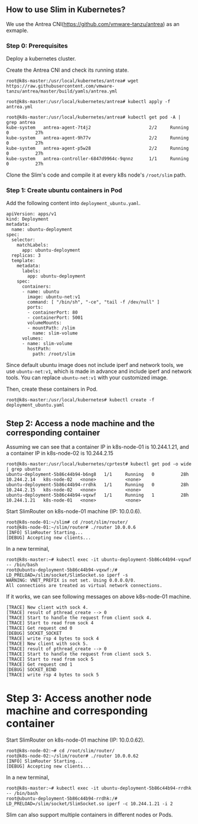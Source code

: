 ## How to use Slim in Kubernetes?
We use the Antrea CNI(https://github.com/vmware-tanzu/antrea) as an exmaple.

### Step 0: Prerequisites
Deploy a kubernetes cluster.

Create the Antrea CNI and check its running state.
```
root@k8s-master:/usr/local/kubernetes/antrea# wget https://raw.githubusercontent.com/vmware-tanzu/antrea/master/build/yamls/antrea.yml

root@k8s-master:/usr/local/kubernetes/antrea# kubectl apply -f antrea.yml

root@k8s-master:/usr/local/kubernetes/antrea# kubectl get pod -A | grep antrea
kube-system   antrea-agent-7t4j2                      2/2     Running   0          27h
kube-system   antrea-agent-9h77v                      2/2     Running   0          27h
kube-system   antrea-agent-p5w28                      2/2     Running   0          27h
kube-system   antrea-controller-6847d9964c-9qnnz      1/1     Running   0          27h
```

Clone the Slim's code and compile it at every k8s node's `/root/slim` path. 

### Step 1: Create ubuntu containers in Pod
Add the following content into `deployment_ubuntu.yaml`. 
```
apiVersion: apps/v1
kind: Deployment
metadata:
  name: ubuntu-deployment
spec:
  selector:
    matchLabels:
      app: ubuntu-deployment
  replicas: 3
  template:
    metadata:
      labels:
        app: ubuntu-deployment
    spec:
      containers:
      - name: ubuntu
        image: ubuntu-net:v1
        command: [ "/bin/sh", "-ce", "tail -f /dev/null" ]
        ports:
        - containerPort: 80
        - containerPort: 5001
        volumeMounts:
        - mountPath: /slim
          name: slim-volume
      volumes:
      - name: slim-volume
        hostPath:
          path: /root/slim
```
Since default ubuntu image does not include iperf and network tools, we use `ubuntu-net:v1`, which is made in advance and include iperf and network tools. You can replace `ubuntu-net:v1` with your customized image.

Then, create these containers in Pod.
```
root@k8s-master:/usr/local/kubernetes# kubectl create -f deployment_ubuntu.yaml
```

## Step 2: Access a node machine and the corresponding container
Assuming we can see that a container IP in k8s-node-01 is 10.244.1.21, and a container IP in k8s-node-02 is 10.244.2.15
```
root@k8s-master:/usr/local/kubernetes/cprtest# kubectl get pod -o wide | grep ubuntu
ubuntu-deployment-5b86c44b94-b6ng8   1/1     Running   0          28h   10.244.2.14   k8s-node-02   <none>           <none>
ubuntu-deployment-5b86c44b94-rrdhk   1/1     Running   0          28h   10.244.2.15   k8s-node-02   <none>           <none>
ubuntu-deployment-5b86c44b94-vqxwf   1/1     Running   1          28h   10.244.1.21   k8s-node-01   <none>           <none>
```
Start SlimRouter on k8s-node-01 machine (IP: 10.0.0.6).
```
root@k8s-node-01:~/slim# cd /root/slim/router/
root@k8s-node-01:~/slim/router# ./router 10.0.0.6
[INFO] SlimRouter Starting...
[DEBUG] Accepting new clients...
```
In a new terminal,
```
root@k8s-master:~# kubectl exec -it ubuntu-deployment-5b86c44b94-vqxwf -- /bin/bash
root@ubuntu-deployment-5b86c44b94-vqxwf:/# LD_PRELOAD=/slim/socket/SlimSocket.so iperf -s
WARNING: VNET_PREFIX is not set. Using 0.0.0.0/0.
All connections are treated as virtual network connections.
```
If it works, we can see following messages on above k8s-node-01 machine.
```
[TRACE] New client with sock 4.
[TRACE] result of pthread_create --> 0
[TRACE] Start to handle the request from client sock 4.
[TRACE] Start to read from sock 4
[TRACE] Get request cmd 0
[DEBUG] SOCKET_SOCKET
[TRACE] write rsp 4 bytes to sock 4
[TRACE] New client with sock 5.
[TRACE] result of pthread_create --> 0
[TRACE] Start to handle the request from client sock 5.
[TRACE] Start to read from sock 5
[TRACE] Get request cmd 1
[DEBUG] SOCKET_BIND
[TRACE] write rsp 4 bytes to sock 5
```

# Step 3: Access another node machine and corresponding container
Start SlimRouter on k8s-node-01 machine (IP: 10.0.0.62).
```
root@k8s-node-02:~# cd /root/slim/router/
root@k8s-node-02:~/slim/router# ./router 10.0.0.62
[INFO] SlimRouter Starting...
[DEBUG] Accepting new clients...
```
In a new terminal,
```
root@k8s-master:~# kubectl exec -it ubuntu-deployment-5b86c44b94-rrdhk -- /bin/bash
root@ubuntu-deployment-5b86c44b94-rrdhk:/# LD_PRELOAD=/slim/socket/SlimSocket.so iperf -c 10.244.1.21 -i 2
```

Slim can also support multiple containers in different nodes or Pods.
